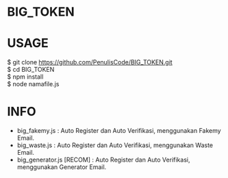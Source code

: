 # BIG_TOKEN

# USAGE

$ git clone https://github.com/PenulisCode/BIG_TOKEN.git <br>
$ cd BIG_TOKEN <br>
$ npm install <br>
$ node namafile.js

# INFO

* big_fakemy.js    : Auto Register dan Auto Verifikasi, menggunakan Fakemy Email. <br>
* big_waste.js     : Auto Register dan Auto Verifikasi, menggunakan Waste Email. <br>
* big_generator.js [RECOM] : Auto Register dan Auto Verifikasi, menggunakan Generator Email. 

